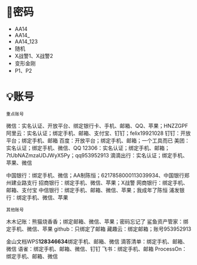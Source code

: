 # 🔑密码

- AA14
- AA14_
- AA14_123
- 随机
- X战警1、X战警2
- 变形金刚
- P1、P2

# 💡账号

`重点账号`

微信：实名认证、开放平台、绑定银行卡、手机、邮箱、QQ、苹果；HNZZGPF
阿里云：实名认证；绑定手机、邮箱、支付宝、钉钉；felix19921028
钉钉：开放平台；绑定手机、邮箱
百度：开放平台；绑定手机、邮箱；一个工具而已
美团：实名认证；绑定手机、微信、QQ
12306：实名认证；绑定手机、邮箱；7tUbNAZmzaUDJWyX5Py；qq953952913
滴滴出行：实名认证；绑定手机、苹果、微信

中国银行：绑定手机、微信；AA制陈恒；6217858000113039934、中国银行郑州建业路支行
招商银行：绑定手机、微信、苹果；X战警
网商银行：绑定手机、邮箱、支付宝
中信银行：绑定手机、邮箱、微信、苹果；我成年了陈恒
浦发银行：绑定手机、微信、苹果

`其他账号`

木木记账：熊猫烧香香；绑定邮箱、微信、苹果；密码忘记了
鲨鱼资产管家：绑定手机、微信、苹果
github：只绑定了邮箱
藏趣云：绑定邮箱；账号953952913

金山文档WPS**128346634**绑定手机、邮箱、微信
滴答清单：绑定手机、邮箱、微信
语雀：绑定手机、邮箱、微信、钉钉
飞书：绑定手机、邮箱
ProcessOn：绑定手机、邮箱、微信